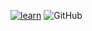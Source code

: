 [![learn](https://github.com/likaiqiang/learn/actions/workflows/main.yml/badge.svg)](https://github.com/likaiqiang/learn/actions)
![GitHub](https://img.shields.io/github/license/likaiqiang/learn)
